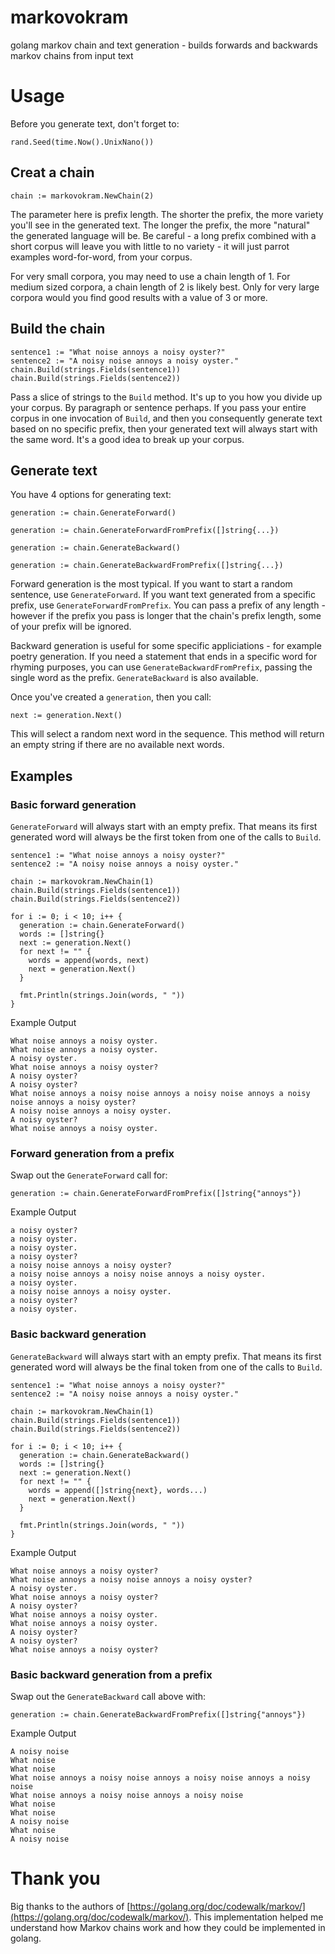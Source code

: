 # markovokram
golang markov chain and text generation - builds forwards and backwards markov chains from input text

# Usage

Before you generate text, don't forget to:
```
rand.Seed(time.Now().UnixNano())
```

## Creat a chain

```
chain := markovokram.NewChain(2)
```

The parameter here is prefix length. The shorter the prefix, the more variety you'll see in the generated text. The longer the prefix, the more "natural" the generated language will be. Be careful - a long prefix combined with a short corpus will leave you with little to no variety - it will just parrot examples word-for-word, from your corpus.

For very small corpora, you may need to use a chain length of 1. For medium sized corpora, a chain length of 2 is likely best. Only for very large corpora would you find good results with a value of 3 or more.

## Build the chain

```
sentence1 := "What noise annoys a noisy oyster?"
sentence2 := "A noisy noise annoys a noisy oyster."
chain.Build(strings.Fields(sentence1))
chain.Build(strings.Fields(sentence2))
```

Pass a slice of strings to the `Build` method. It's up to you how you divide up your corpus. By paragraph or sentence perhaps. If you pass your entire corpus in one invocation of `Build`, and then you consequently generate text based on no specific prefix, then your generated text will always start with the same word. It's a good idea to break up your corpus.

## Generate text

You have 4 options for generating text:
```
generation := chain.GenerateForward()
```
```
generation := chain.GenerateForwardFromPrefix([]string{...})
```
```
generation := chain.GenerateBackward()
```
```
generation := chain.GenerateBackwardFromPrefix([]string{...})
```

Forward generation is the most typical. If you want to start a random sentence, use `GenerateForward`. If you want text generated from a specific prefix, use `GenerateForwardFromPrefix`. You can pass a prefix of any length - however if the prefix you pass is longer that the chain's prefix length, some of your prefix will be ignored.

Backward generation is useful for some specific appliciations - for example poetry generation. If you need a statement that ends in a specific word for rhyming purposes, you can use `GenerateBackwardFromPrefix`, passing the single word as the prefix. `GenerateBackward` is also available.

Once you've created a `generation`, then you call:

```
next := generation.Next()
```

This will select a random next word in the sequence. This method will return an empty string if there are no available next words.

## Examples

### Basic forward generation
`GenerateForward` will always start with an empty prefix. That means its first generated word will always be the first token from one of the calls to `Build`.

```
sentence1 := "What noise annoys a noisy oyster?"
sentence2 := "A noisy noise annoys a noisy oyster."

chain := markovokram.NewChain(1)
chain.Build(strings.Fields(sentence1))
chain.Build(strings.Fields(sentence2))

for i := 0; i < 10; i++ {
  generation := chain.GenerateForward()
  words := []string{}
  next := generation.Next()
  for next != "" {
    words = append(words, next)
    next = generation.Next()
  }

  fmt.Println(strings.Join(words, " "))
}
```

Example Output
```
What noise annoys a noisy oyster.
What noise annoys a noisy oyster.
A noisy oyster.
What noise annoys a noisy oyster?
A noisy oyster?
A noisy oyster?
What noise annoys a noisy noise annoys a noisy noise annoys a noisy noise annoys a noisy oyster?
A noisy noise annoys a noisy oyster.
A noisy oyster?
What noise annoys a noisy oyster.
```

### Forward generation from a prefix

Swap out the `GenerateForward` call for:
```
generation := chain.GenerateForwardFromPrefix([]string{"annoys"})
```

Example Output
```
a noisy oyster?
a noisy oyster.
a noisy oyster.
a noisy oyster?
a noisy noise annoys a noisy oyster?
a noisy noise annoys a noisy noise annoys a noisy oyster.
a noisy oyster.
a noisy noise annoys a noisy oyster.
a noisy oyster?
a noisy oyster.
```

### Basic backward generation

`GenerateBackward` will always start with an empty prefix. That means its first generated word will always be the final token from one of the calls to `Build`.

```
sentence1 := "What noise annoys a noisy oyster?"
sentence2 := "A noisy noise annoys a noisy oyster."

chain := markovokram.NewChain(1)
chain.Build(strings.Fields(sentence1))
chain.Build(strings.Fields(sentence2))

for i := 0; i < 10; i++ {
  generation := chain.GenerateBackward()
  words := []string{}
  next := generation.Next()
  for next != "" {
    words = append([]string{next}, words...)
    next = generation.Next()
  }

  fmt.Println(strings.Join(words, " "))
}
```

Example Output
```
What noise annoys a noisy oyster?
What noise annoys a noisy noise annoys a noisy oyster?
A noisy oyster.
What noise annoys a noisy oyster?
A noisy oyster?
What noise annoys a noisy oyster.
What noise annoys a noisy oyster.
A noisy oyster?
A noisy oyster?
What noise annoys a noisy oyster?
```

### Basic backward generation from a prefix

Swap out the `GenerateBackward` call above with:

```
generation := chain.GenerateBackwardFromPrefix([]string{"annoys"})
```

Example Output
```
A noisy noise
What noise
What noise
What noise annoys a noisy noise annoys a noisy noise annoys a noisy noise
What noise annoys a noisy noise annoys a noisy noise
What noise
What noise
A noisy noise
What noise
A noisy noise
```


# Thank you

Big thanks to the authors of [https://golang.org/doc/codewalk/markov/](https://golang.org/doc/codewalk/markov/). This implementation helped me understand how Markov chains work and how they could be implemented in golang.

